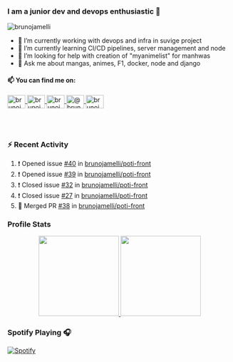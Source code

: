 ### I am a junior dev and devops enthusiastic 👋
<img src="https://komarev.com/ghpvc/?username=brunojamelli&label=Views&color=blue&style=plastic" alt="brunojamelli" />

- 🔭 I’m currently working with devops and infra in suvige project
- 🌱 I’m currently learning CI/CD pipelines, server management and node
- 🤔 I’m looking for help with creation of "myanimelist" for manhwas
- 💬 Ask me about mangas, animes, F1, docker, node and django

#### 📫 You can find me on:
<p align="left">
<a href="https://linkedin.com/in/brunojamelli" target="_blank">
  <img align="center" src="https://raw.githubusercontent.com/rahuldkjain/github-profile-readme-generator/master/src/images/icons/Social/linked-in-alt.svg" alt="brunojamelli" height="30" width="40" />
</a>
<a href="https://fb.com/brunojamelli9" target="blank">
  <img align="center" src="https://raw.githubusercontent.com/rahuldkjain/github-profile-readme-generator/master/src/images/icons/Social/facebook.svg" alt="brunojamelli9" height="30" width="40" />
</a>
<a href="https://instagram.com/brunojamelli" target="blank">
  <img align="center" src="https://raw.githubusercontent.com/rahuldkjain/github-profile-readme-generator/master/src/images/icons/Social/instagram.svg" alt="brunojamelli" height="30" width="40" />
</a>
<a href="https://medium.com/@brunojamelli" target="blank">
  <img align="center" src="https://raw.githubusercontent.com/rahuldkjain/github-profile-readme-generator/master/src/images/icons/Social/medium.svg" alt="@brunojamelli" height="30" width="40" />
</a>

<a href="https://www.youtube.com/c/BrunoJamelle/videos" target="blank">
  <img align="center" src="https://raw.githubusercontent.com/rahuldkjain/github-profile-readme-generator/master/src/images/icons/Social/youtube.svg" alt="brunojamelli" height="30" width="40" />
</a>
</p>
<br/>
<br/>

### :zap: Recent Activity 

<!--START_SECTION:activity-->
1. ❗️ Opened issue [#40](https://github.com/brunojamelli/poti-front/issues/40) in [brunojamelli/poti-front](https://github.com/brunojamelli/poti-front)
2. ❗️ Opened issue [#39](https://github.com/brunojamelli/poti-front/issues/39) in [brunojamelli/poti-front](https://github.com/brunojamelli/poti-front)
3. ❗️ Closed issue [#32](https://github.com/brunojamelli/poti-front/issues/32) in [brunojamelli/poti-front](https://github.com/brunojamelli/poti-front)
4. ❗️ Closed issue [#27](https://github.com/brunojamelli/poti-front/issues/27) in [brunojamelli/poti-front](https://github.com/brunojamelli/poti-front)
5. 🎉 Merged PR [#38](https://github.com/brunojamelli/poti-front/pull/38) in [brunojamelli/poti-front](https://github.com/brunojamelli/poti-front)
<!--END_SECTION:activity-->

### Profile Stats
<p align="center">
<a href="https://github.com/AVS1508">
  <img height="180em" src="https://github-readme-stats.brunojamelli.vercel.app/api?username=brunojamelli&show_icons=true&theme=merko">

  <img height="180em" src="https://github-readme-stats.brunojamelli.vercel.app/api/top-langs/?username=brunojamelli&theme=merko&layout=compact" />
</a>
</p>

### Spotify Playing 🎧
<p align="center">

[![Spotify](https://spotify-readme-status.vercel.app/api/spotify)](https://open.spotify.com/user/brunogeek9)

</p>